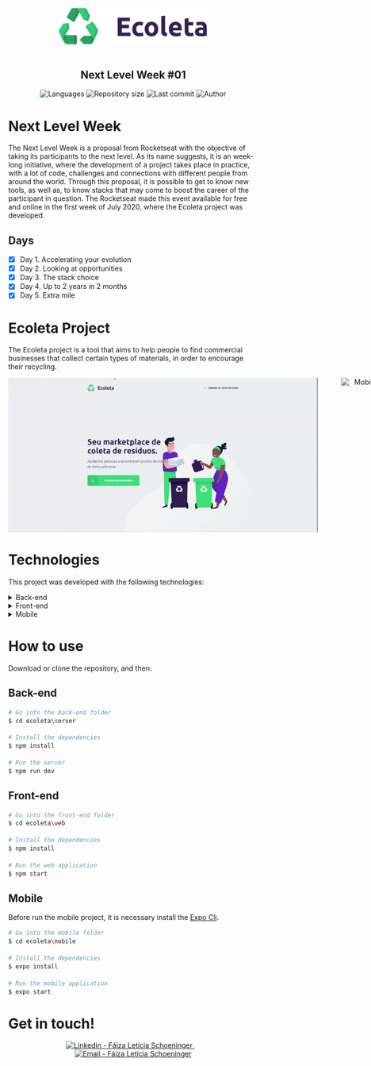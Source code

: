 <div align="center">
    <img src="https://raw.githubusercontent.com/faizaleticia/ecoleta/master/web/src/assets/logo.svg" width="300px"/>
</div>

<br />

<h2 align="center">
   Next Level Week #01
</h2>

<p align="center">
  <img alt="Languages" src="https://img.shields.io/github/languages/count/faizaleticia/ecoleta?color=%2334CB79">
  <img alt="Repository size" src="https://img.shields.io/github/repo-size/faizaleticia/ecoleta?color=%2334CB79">
  <img alt="Last commit" src="https://img.shields.io/github/last-commit/faizaleticia/ecoleta?color=%2334CB79">
  <img alt="Author" src="https://img.shields.io/badge/author-F%C3%A1iza%20Let%C3%ADcia%20Schoeninger-%2334CB79">
</p> 

#

# Next Level Week

The Next Level Week is a proposal from Rocketseat with the objective of taking its participants to the next level. As its name suggests, it is an week-long initiative, where the development of a project takes place in practice, with a lot of code, challenges and connections with different people from around the world. Through this proposal, it is possible to get to know new tools, as well as, to know stacks that may come to boost the career of the participant in question. The Rocketseat made this event available for free and online in the first week of July 2020, where the Ecoleta project was developed.

## Days

- [x] Day 1. Accelerating your evolution
- [x] Day 2. Looking at opportunities
- [x] Day 3. The stack choice
- [x] Day 4. Up to 2 years in 2 months
- [x] Day 5. Extra mile

# Ecoleta Project 

The Ecoleta project is a tool that aims to help people to find commercial businesses that collect certain types of materials, in order to encourage their recycling.

<p style="display:flex;width:100vw;" align="center">
  <img src="https://github.com/faizaleticia/ecoleta/raw/master/assets/img/web.gif" alt="Web Application Gif" width="65%" style="object-fit:contain;margin-right:5%;">

  <img src="https://github.com/faizaleticia/ecoleta/raw/master/assets/img/mobile.gif" alt="Mobile Application Gif" width="19%" height="300px">
</p>

# Technologies 

This project was developed with the following technologies:

<details>
  <summary>Back-end</summary>
    
* [Node.js](https://nodejs.org/)
* [Express](https://expressjs.com/)
* [Cors](https://www.npmjs.com/package/cors)
* [Typescript](https://www.typescriptlang.org/)
* [Knex](http://knexjs.org/)
* [Celebrate](https://github.com/arb/celebrate)
* [VS Code](https://code.visualstudio.com/)
* [SQLite](https://www.sqlite.org/index.html)

</details>

<details>
  <summary>Front-end</summary>

* [ReactJS](https://pt-br.reactjs.org/)
* [Typescript](https://www.typescriptlang.org/)
* [Axios](https://www.npmjs.com/package/axios)
* [React Dropzone](https://github.com/react-dropzone/react-dropzone)
* [React Icons](https://react-icons.netlify.com/#/)
* [Leaflet](https://leafletjs.com/)
* [React Leaflet](https://react-leaflet.js.org/)
* [VS Code](https://code.visualstudio.com/)

</details>

<details>
  <summary>Mobile</summary>

* [React Native](https://reactnative.dev/)
* [Expo](https://expo.io/learn)
* [Typescript](https://www.typescriptlang.org/)
* [React Navigation](https://reactnavigation.org/)
* [Axios](https://www.npmjs.com/package/axios)
* [Expo Constants](https://docs.expo.io/versions/latest/sdk/constants/)
* [Expo Google Fonts](https://github.com/expo/google-fonts)
* [Expo Location](https://docs.expo.io/versions/latest/sdk/location/)
* [Expo Mail Composer](https://docs.expo.io/versions/latest/sdk/mail-composer/)
* [React Native Picker Select](https://www.npmjs.com/package/react-native-picker-select)
* [VS Code](https://code.visualstudio.com/)

</details>

# How to use

Download or clone the repository, and then:

## Back-end

```bash
# Go into the back-end folder
$ cd ecoleta\server

# Install the dependencies
$ npm install

# Run the server
$ npm run dev
```

## Front-end

```bash
# Go into the front-end folder
$ cd ecoleta\web

# Install the dependencies
$ npm install

# Run the web application
$ npm start
```

## Mobile

Before run the mobile project, it is necessary install the [Expo Cli](https://www.npmjs.com/package/expo-cli).

```bash
# Go into the mobile folder
$ cd ecoleta\mobile

# Install the dependencies
$ expo install

# Run the mobile application
$ expo start
```

# Get in touch!

<p align="center">
    <a href="https://www.linkedin.com/in/f%C3%A1iza-schoeninger-49039a53/" target="_blank" >
      <img alt="Linkedin - Fáiza Letícia Schoeninger" src="https://img.shields.io/badge/Linkedin--%23F8952D?style=social&logo=linkedin">
    </a>&nbsp;&nbsp;&nbsp;
    <a href="mailto:faizaleticia@gmail.com" target="_blank" >
      <img alt="Email - Fáiza Letícia Schoeninger" src="https://img.shields.io/badge/Email--%23F8952D?style=social&logo=gmail">
    </a> 
</p>
